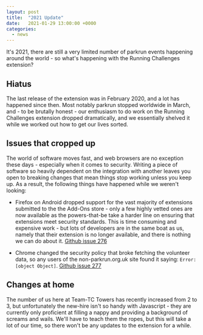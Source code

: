 ```yaml
---
layout: post
title:  "2021 Update"
date:   2021-01-29 13:00:00 +0000
categories:
  - news
---
```


It's 2021, there are still a very limited number of parkrun events happening around the world - so what's happening with the Running Challenges extension?

## Hiatus

The last release of the extension was in February 2020, and a lot has happened since then. Most notably parkrun stopped worldwide in March, and - to be brutally honest - our enthusiasm to do work on the Running Challenges extension dropped dramatically, and we essentially shelved it while we worked out how to get our lives sorted.

## Issues that cropped up

The world of software moves fast, and web browsers are no exception these days - especially when it comes to security. Writing a piece of software so heavily dependent on the integration with another leaves you open to breaking changes that mean things stop working unless you keep up. As a result, the following things have happened while we weren't looking:

- Firefox on Android dropped support for the vast majority of extensions submitted to the the Add-Ons store - only a few highly vetted ones are now available as the powers-that-be take a harder line on ensuring that extensions meet security standards. This is time consuming and expensive work - but lots of developers are in the same boat as us, namely that their extension is no longer available, and there is nothing we can do about it. [Github issue 276](https://github.com/fraz3alpha/running-challenges/issues/276)

- Chrome changed the security policy that broke fetching the volunteer data, so any users of the non-parkrun.org.uk site found it saying: `Error: [object Object]`. [Github issue 277](https://github.com/fraz3alpha/running-challenges/issues/277)

## Changes at home

The number of us here at Team-TC Towers has recently increased from 2 to 3, but unfortunately the new-hire isn't so handy with Javascript - they are currently only proficient at filling a nappy and providing a background of screams and wails.
We'll have to teach them the ropes, but this will take a lot of our time, so there won't be any updates to the extension for a while.